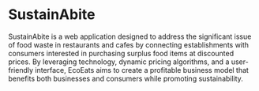 # SustainAbite
SustainAbite is a web application designed to address the significant issue of food waste in restaurants and cafes by connecting establishments with consumers interested in purchasing surplus food items at discounted prices. By leveraging technology, dynamic pricing algorithms, and a user-friendly interface, EcoEats aims to create a profitable business model that benefits both businesses and consumers while promoting sustainability.
